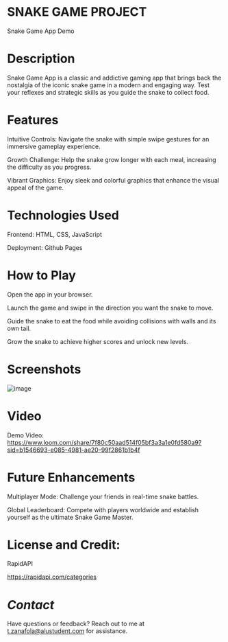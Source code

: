 # **SNAKE GAME PROJECT**
Snake Game App Demo

# **Description**


Snake Game App is a classic and addictive gaming app that brings back the nostalgia of the iconic snake game in a modern and engaging way. Test your reflexes and strategic skills as you guide the snake to collect food.

# **Features**


Intuitive Controls: Navigate the snake with simple swipe gestures for an immersive gameplay experience.

Growth Challenge: Help the snake grow longer with each meal, increasing the difficulty as you progress.

Vibrant Graphics: Enjoy sleek and colorful graphics that enhance the visual appeal of the game.


# **Technologies Used**


Frontend: HTML, CSS, JavaScript

Deployment: Github Pages

# **How to Play**


Open the app in your browser.

Launch the game and swipe in the direction you want the snake to move.

Guide the snake to eat the food while avoiding collisions with walls and its own tail.

Grow the snake to achieve higher scores and unlock new levels.

# **Screenshots**


![image](https://github.com/tesfahunfola/Playing-Around-with-APIs/assets/122350783/e46e7758-6e65-4d73-ab45-f33cbfaac9d6)




# **Video**


Demo Video: https://www.loom.com/share/7f80c50aad514f05bf3a3a1e0fd580a9?sid=b1546693-e085-4981-ae20-99f2861b1b4f


# **Future Enhancements**


Multiplayer Mode: Challenge your friends in real-time snake battles.

Global Leaderboard: Compete with players worldwide and establish yourself as the ultimate Snake Game Master.


# **License and Credit:**


RapidAPI

https://rapidapi.com/categories

# **_Contact_**


Have questions or feedback? Reach out to me at t.zanafola@alustudent.com for assistance.
